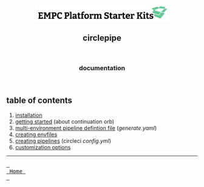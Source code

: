 <div align="center">
	<p>
		<img alt="DPS Title" src="https://raw.githubusercontent.com/ThoughtWorks-DPS/static/master/EMPCPlatformStarterKitsImage.png?sanitize=true" width=350/>
	</p>
  <h2>circlepipe</h2>
  <br />
  <h3>documentation</h3>
</div>
<br />

## table of contents

1. [installation](./installation.md)
2. [getting started](./getting_started.md) (about continuation orb)
3. [multi-environment pipeline defintion file](./definition_file.md) (_generate.yaml_)
4. [creating envfiles](./envfiles.md)
5. [creating pipelines](./pipelines.md) (circleci _config.yml_)
6. [customization options](./customization.md)

<hr>  

[<kbd> <br> Home <br> </kbd>](../README.md)

